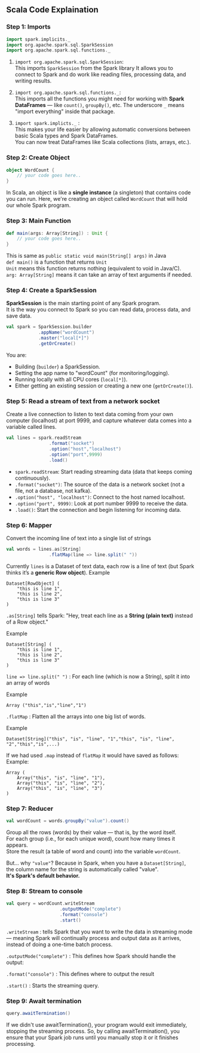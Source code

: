 ## Scala Code Explaination


### Step 1: Imports
```scala
import spark.implicits._
import org.apache.spark.sql.SparkSession
import org.apache.spark.sql.functions._
```

1. `import org.apache.spark.sql.SparkSession`:  
This imports `SparkSession` from the Spark library
It allows you to connect to Spark and do work like reading files, processing data, and writing results.

2. `import org.apache.spark.sql.functions._`:  
This imports all the functions you might need for working with **Spark DataFrames** — like `count()`, `groupBy()`, etc.
The underscore `_` means "import everything" inside that package.

3. `import spark.implicts._` :   
This makes your life easier by allowing automatic conversions between basic Scala types and Spark DataFrames.  
You can now treat DataFrames like Scala collections (lists, arrays, etc.).

### Step 2: Create Object

```scala
object WordCount {
    // your code goes here..
}
```
In Scala, an object is like a **single instance** (a singleton) that contains code you can run.
Here, we're creating an object called `WordCount` that will hold our whole Spark program.

### Step 3: Main Function

```scala
def main(args: Array[String]) : Unit {
    // your code goes here..
}
```

This is same as `public static void main(String[] args)` in Java    
`def main()` is a function that returns `Unit`  
`Unit` means this function returns nothing (equivalent to void in Java/C).  
`arg: Array[String]` means it can take an array of text arguments if needed.


### Step 4: Create a SparkSession

**SparkSession** is the main starting point of any Spark program.  
It is the way you connect to Spark so you can read data, process data, and save data.

```scala
val spark = SparkSession.builder
            .appName("wordCount")
            .master("local[*]")
            .getOrCreate()
```

You are:
- Building (`builder`) a SparkSession.
- Setting the app name to "wordCount" (for monitoring/logging).
- Running locally with all CPU cores (`local[*]`).
- Either getting an existing session or creating a new one (`getOrCreate()`).

### Step 5: Read a stream of text from a network socket

Create a live connection to listen to text data coming from your own computer (localhost) at port 9999, and capture whatever data comes into a variable called lines.

```scala
val lines = spark.readStream
                .format("socket")
                .option("host","localhost")
                .option("port",9999)
                .load()
```

- `spark.readStream`: Start reading streaming data (data that keeps coming continuously).
- `.format("socket")`: The source of the data is a network socket (not a file, not a database, not kafka).
- `.option("host", "localhost")`: Connect to the host named localhost.
- `.option("port", 9999)`: Look at port number 9999 to receive the data.
- `.load()`: Start the connection and begin listening for incoming data.

### Step 6: Mapper

Convert the incoming line of text into a single list of strings

```scala
val words = lines.as[String]
                .flatMap(line => line.split(" "))
```

Currently `lines` is a Dataset of text data, each row is a line of text (but Spark thinks it’s a **generic Row object**).
Example
```
Dataset[RowObject] (
    "this is line 1",
    "this is line 2",
    "this is line 3"
)
```

`.as[String]` tells Spark: "Hey, treat each line as a **String (plain text)** instead of a Row object."  

Example
```
Dataset[String] (
    "this is line 1",
    "this is line 2",
    "this is line 3"
)
```

`line => line.split(" ")` : For each line (which is now a String), split it into an array of words

Example
```
Array ("this","is","line","1")
```

`.flatMap` : Flatten all the arrays into one big list of words.

Example
```
Dataset[String]("this", "is", "line", "1","this", "is", "line", "2","this","is",...)
```

If we had used `.map` instead of `flatMap` it would have saved as follows:
Example:
```
Array (
    Array("this", "is", "line", "1"),
    Array("this", "is", "line", "2"),
    Array("this", "is", "line", "3")
)
```

### Step 7: Reducer

```scala
val wordCount = words.groupBy("value").count()
```

Group all the rows (words) by their value — that is, by the word itself.  
For each group (i.e., for each unique word), count how many times it appears.  
Store the result (a table of word and count) into the variable `wordCount`.  

But... why `"value"`?
Because in Spark, when you have a `Dataset[String]`, the column name for the string is automatically called "value".  
**It's Spark's default behavior.**

### Step 8: Stream to console

```scala
val query = wordCount.writeStream
                    .outputMode("complete")
                    .format("console")
                    .start()
```

`.writeStream` : tells Spark that you want to write the data in streaming mode — meaning Spark will continually process and output data as it arrives, instead of doing a one-time batch process.

`.outputMode("complete")` : This defines how Spark should handle the output:

`.format("console")` : This defines where to output the result

`.start()` : Starts the streaming query.


### Step 9: Await termination

```scala
query.awaitTermination()
```
If we didn't use awaitTermination(), your program would exit immediately, stopping the streaming process. So, by calling awaitTermination(), you ensure that your Spark job runs until you manually stop it or it finishes processing.